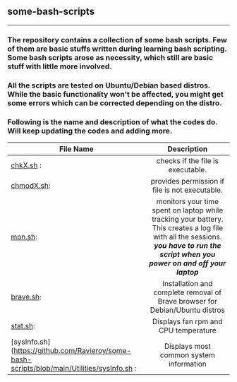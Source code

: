 ## some-bash-scripts

----

### The repository contains a collection of some bash scripts. Few of them are basic stuffs written during learning bash scripting. Some bash scripts arose as necessity, which still are basic stuff with little more involved. 

### All the scripts are tested on Ubuntu/Debian based distros. While the basic functionality won't be affected, you might get some errors which can be corrected depending on the distro.

### Following is the name and description of what the codes do. Will keep updating the codes and adding more. 


| File Name        | Description           | 
| ------------- |:-------------:| 
| [chkX.sh](https://github.com/Ravieroy/some-bash-scripts/blob/main/Utilities/chkX.sh) :| checks if the file is executable. | 
| [chmodX.sh](https://github.com/Ravieroy/some-bash-scripts/blob/main/Utilities/chmodX.sh):| provides permission if file is not executable.|   
| [mon.sh](https://github.com/Ravieroy/some-bash-scripts/blob/main/Utilities/mon.sh):| monitors your time spent on laptop while tracking your battery. This creates a log file with all the sessions. ***you have to run the script when you power on and off your laptop*** |
| [brave.sh](https://github.com/Ravieroy/some-bash-scripts/blob/main/Utilities/brave.sh):| Installation and complete removal of Brave browser for Debian/Ubuntu distros|
| [stat.sh](https://github.com/Ravieroy/some-bash-scripts/blob/main/Utilities/stat.sh):| Displays fan rpm and CPU temperature|
| [sysInfo.sh](https://github.com/Ravieroy/some-bash-scripts/blob/main/Utilities/sysInfo.sh :|Displays most common system information|